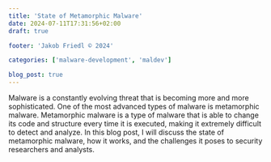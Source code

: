 ```yaml
---
title: 'State of Metamorphic Malware'
date: 2024-07-11T17:31:56+02:00
draft: true

footer: 'Jakob Friedl © 2024' 

categories: ['malware-development', 'maldev']

blog_post: true
---
```


Malware is a constantly evolving threat that is becoming more and more sophisticated. One of the most advanced types of malware is metamorphic malware. Metamorphic malware is a type of malware that is able to change its code and structure every time it is executed, making it extremely difficult to detect and analyze. In this blog post, I will discuss the state of metamorphic malware, how it works, and the challenges it poses to security researchers and analysts.
